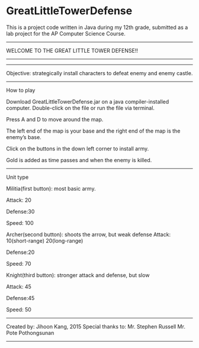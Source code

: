 # GreatLittleTowerDefense
This is a project code written in Java during my 12th grade, submitted as a lab project for the AP Computer Science Course.

************************************************************************
WELCOME TO THE GREAT LITTLE TOWER DEFENSE!!
************************************************************************
__________________________________________________
Objective: strategically install characters to defeat
enemy and enemy castle.
__________________________________________________
How to play

Download GreatLittleTowerDefense.jar on a java compiler-installed computer.
Double-click on the file or run the file via terminal.

Press A and D to move around the map.

The left end of the map is your base and
the right end of the map is the enemy’s base.

Click on the buttons in the down left corner to 
install army.

Gold is added as time passes and 
when the enemy is killed.
_________________________________________________
Unit type

Militia(first button): most basic army.

Attack:	20

Defense:30

Speed:	100

Archer(second button): shoots the arrow, but weak defense
Attack:	10(short-range)
	20(long-range)

Defense:20

Speed:	70

Knight(third button): stronger attack and defense, but slow

Attack:	45

Defense:45

Speed:	50
_________________________________________________

Created by:		Jihoon Kang, 2015
Special thanks to:	Mr. Stephen Russell
		      	Mr. Pote Pothongsunan
_________________________________________________
